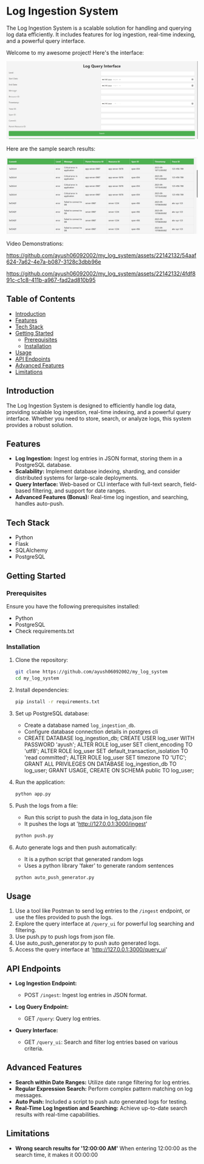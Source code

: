 # Log Ingestion System

The Log Ingestion System is a scalable solution for handling and querying log data efficiently. It includes features for log ingestion, real-time indexing, and a powerful query interface.

Welcome to my awesome project! Here's the interface:

![Query Interface](images/query_Interface.jpg)

Here are the sample search results:

![Query Results](images/query_Result.jpg)

Video Demonstrations:


https://github.com/ayush06092002/my_log_system/assets/22142132/54aaf624-7a62-4e7a-b087-3128c3dbb96e



https://github.com/ayush06092002/my_log_system/assets/22142132/4fdf891c-c1c8-411b-a967-fad2ad810b95



## Table of Contents

- [Introduction](#introduction)
- [Features](#features)
- [Tech Stack](#tech-stack)
- [Getting Started](#getting-started)
  - [Prerequisites](#prerequisites)
  - [Installation](#installation)
- [Usage](#usage)
- [API Endpoints](#api-endpoints)
- [Advanced Features](#advanced-features)
- [Limitations](#limitations)

## Introduction

The Log Ingestion System is designed to efficiently handle log data, providing scalable log ingestion, real-time indexing, and a powerful query interface. Whether you need to store, search, or analyze logs, this system provides a robust solution.

## Features

- **Log Ingestion:** Ingest log entries in JSON format, storing them in a PostgreSQL database.
- **Scalability:** Implement database indexing, sharding, and consider distributed systems for large-scale deployments.
- **Query Interface:** Web-based or CLI interface with full-text search, field-based filtering, and support for date ranges.
- **Advanced Features (Bonus):** Real-time log ingestion, and searching, handles auto-push.

## Tech Stack

- Python
- Flask
- SQLAlchemy
- PostgreSQL

## Getting Started

### Prerequisites

Ensure you have the following prerequisites installed:

- Python
- PostgreSQL
- Check requirements.txt

### Installation

1. Clone the repository:

    ```bash
    git clone https://github.com/ayush06092002/my_log_system
    cd my_log_system
    ```

2. Install dependencies:

    ```bash
    pip install -r requirements.txt
    ```

3. Set up PostgreSQL database:

    - Create a database named `log_ingestion_db`.
    - Configure database connection details in postgres cli
    -   CREATE DATABASE log_ingestion_db;
        CREATE USER log_user WITH PASSWORD 'ayush';
        ALTER ROLE log_user SET client_encoding TO 'utf8';
        ALTER ROLE log_user SET default_transaction_isolation TO 'read committed';
        ALTER ROLE log_user SET timezone TO 'UTC';
        GRANT ALL PRIVILEGES ON DATABASE log_ingestion_db TO log_user;
        GRANT USAGE, CREATE ON SCHEMA public TO log_user;


4. Run the application:

    ```bash
    python app.py
    ```
5. Push the logs from a file:

    - Run this script to push the data in log_data.json file
    - It pushes the logs at 'http://127.0.0.1:3000/ingest'

    ```bash
    python push.py
    ```

6. Auto generate logs and then push automatically:

    - It is a python script that generated random logs
    - Uses a python library 'faker' to generate random sentences

    ```bash
    python auto_push_generator.py
    ```


## Usage

1. Use a tool like Postman to send log entries to the `/ingest` endpoint, or use the files provided to push the logs.
2. Explore the query interface at `/query_ui` for powerful log searching and filtering.
3. Use push.py to push logs from json file.
4. Use auto_push_generator.py to push auto generated logs.
5. Access the query interface at 'http://127.0.0.1:3000/query_ui'


## API Endpoints

- **Log Ingestion Endpoint:**
  - POST `/ingest`: Ingest log entries in JSON format.

- **Log Query Endpoint:**
  - GET `/query`: Query log entries.

- **Query Interface:**
  - GET `/query_ui`: Search and filter log entries based on various criteria.

## Advanced Features

- **Search within Date Ranges:** Utilize date range filtering for log entries.
- **Regular Expression Search:** Perform complex pattern matching on log messages.
- **Auto Push:** Included a script to push auto generated logs for testing.
- **Real-Time Log Ingestion and Searching:** Achieve up-to-date search results with real-time capabilities.

## Limitations

- **Wrong search results for '12:00:00 AM'** When entering 12:00:00 as the search time, it makes it 00:00:00
